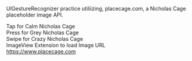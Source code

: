 UIGestureRecognizer practice utiliizing, placecage.com, a Nicholas Cage placeholder image API.  

Tap for Calm Nicholas Cage  
Press for Grey Nicholas Cage  
Swipe for Crazy Nicholas Cage  
ImageView Extension to load Image URL  
https://www.placecage.com  
